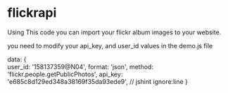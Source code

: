 # flickrapi
Using This code you can import your flickr album images to your website.

you need to modify your api_key, and user_id values in the demo.js file

data: {            
            user_id: '158137359@N04',
            format: 'json',
            method: 'flickr.people.getPublicPhotos',
            api_key: 'e685c8d129ed348a38169f35da93ede9', // jshint ignore:line
      }

